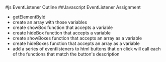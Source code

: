 #js EventListener Outline
##Javascript EventListener Assignment

* getElementById
* create an array with those variables
* create showBox function that accepts a variable
* create hideBox function that accepts a variable
* create showBoxes function that accepts an array as a variable
* create hideBoxes function that accepts an array as a variable
* add a series of eventlisteners to html buttons that on click will call each of the functions that match the button's description